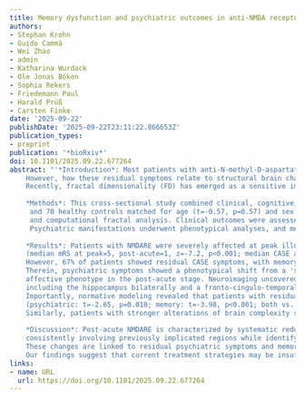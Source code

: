```yaml
---
title: Memory dysfunction and psychiatric outcomes in anti-NMDA receptor encephalitis are linked to altered structural brain complexity
authors:
- Stephan Krohn
- Guido Cammà
- Wei Zhao
- admin
- Katharina Wurdack
- Ole Jonas Böken
- Sophia Rekers
- Friedemann Paul
- Harald Prüß
- Carsten Finke
date: '2025-09-22'
publishDate: '2025-09-22T23:11:22.866653Z'
publication_types:
- preprint
publication: '*bioRxiv*'
doi: 10.1101/2025.09.22.677264
abstract: "'*Introduction*: Most patients with anti-N-methyl-D-aspartate receptor encephalitis (NMDARE) experience long-term neuropsychiatric sequelae despite immunotherapy. 
    However, how these residual symptoms relate to structural brain changes in the post-acute phase remains unclear. 
    Recently, fractal dimensionality (FD) has emerged as a sensitive imaging marker of structural brain complexity in related conditions but has not been explored in autoimmune encephalitis. 
    
    *Methods*: This cross-sectional study combined clinical, cognitive, and neuroimaging analyses in 70 patients with post-acute NMDARE (median time from onset: 22 months),
     and 70 healthy controls matched for age (t=-0.57, p=0.57) and sex (χ2=0, p=1). High-resolution T1-weighted magnetic resonance imaging (MRI) data were analyzed with FreeSurfer 
     and computational fractal analysis. Clinical outcomes were assessed with the modified Rankin Scale (mRS) and Clinical Assessment Scale in Autoimmune Encephalitis (CASE). 
     Psychiatric manifestations underwent phenotypical analyses, and memory performance was assessed with standardized neuropsychological tests. 
     
    *Results*: Patients with NMDARE were severely affected at peak illness but showed substantial overall improvement in the post-acute stage 
    (median mRS at peak=5, post-acute=1, z=-7.2, p<0.001; median CASE at peak=11, post-acute=1, z=-7.2, p<0.001). 
    However, 67% of patients showed residual CASE symptoms, with memory dysfunction (61%) and psychiatric symptoms (36%) representing the most prevalent domains. 
    Therein, psychiatric symptoms showed a phenotypical shift from a 'schizophrenia-like' phenotype at peak illness to an 
    affective phenotype in the post-acute stage. Neuroimaging uncovered a characteristic pattern of reduced structural brain complexity, 
    including the hippocampus bilaterally and a fronto-cingulo-temporal cluster in cortical gray matter and cerebral white matter. 
    Importantly, normative modeling revealed that patients with residual symptoms showed stronger alterations of brain complexity than those without 
    (psychiatric: t=-2.65, p=0.010; memory: t=-3.98, p<0.001; both vs. no symptoms: t=-5.46, p<0.001). 
    Similarly, patients with stronger alterations of brain complexity showed lower scores of visuospatial and verbal memory (all pFDR<0.015). 
    
    *Discussion*: Post-acute NMDARE is characterized by systematic reductions in structural brain complexity, 
    consistently involving previously implicated regions while identifying changes in the cingulate cortex as a new morphological correlate. 
    These changes are linked to residual psychiatric symptoms and memory dysfunction, highlighting FD as a promising new imaging marker of long-term outcomes. 
    Our findings suggest that current treatment strategies may be insufficient to fully address the residual symptom burden after the acute phase of NMDARE.'"
links:
- name: URL
  url: https://doi.org/10.1101/2025.09.22.677264
---
```

